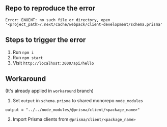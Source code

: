 ## Repo to reproduce the error

`Error: ENOENT: no such file or directory, open '<project_path>/.next/cache/webpack/client-development/schema.prisma'`

## Steps to trigger the error

1. Run `npm i`
2. Run `npm start`
3. Visit `http://localhost:3000/api/hello`

## Workaround

(It's already applied in `workaround` branch)

1. Set `output` in `schema.prisma` to shared monorepo `node_modules`

```
output = "../../node_modules/@prisma/client/<package_name>"
```

2. Import Prisma clients from `@prisma/client/<package_name>`
